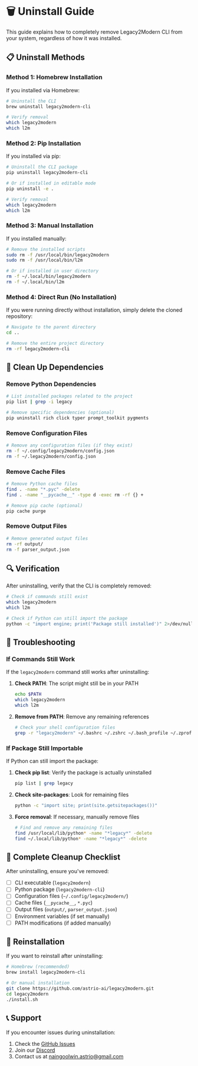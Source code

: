 # 🗑️ Uninstall Guide

This guide explains how to completely remove Legacy2Modern CLI from your system, regardless of how it was installed.

## 📋 Uninstall Methods

### Method 1: Homebrew Installation

If you installed via Homebrew:

```bash
# Uninstall the CLI
brew uninstall legacy2modern-cli

# Verify removal
which legacy2modern
which l2m
```

### Method 2: Pip Installation

If you installed via pip:

```bash
# Uninstall the CLI package
pip uninstall legacy2modern-cli

# Or if installed in editable mode
pip uninstall -e .

# Verify removal
which legacy2modern
which l2m
```

### Method 3: Manual Installation

If you installed manually:

```bash
# Remove the installed scripts
sudo rm -f /usr/local/bin/legacy2modern
sudo rm -f /usr/local/bin/l2m

# Or if installed in user directory
rm -f ~/.local/bin/legacy2modern
rm -f ~/.local/bin/l2m
```

### Method 4: Direct Run (No Installation)

If you were running directly without installation, simply delete the cloned repository:

```bash
# Navigate to the parent directory
cd ..

# Remove the entire project directory
rm -rf legacy2modern-cli
```

## 🧹 Clean Up Dependencies

### Remove Python Dependencies

```bash
# List installed packages related to the project
pip list | grep -i legacy

# Remove specific dependencies (optional)
pip uninstall rich click typer prompt_toolkit pygments
```

### Remove Configuration Files

```bash
# Remove any configuration files (if they exist)
rm -f ~/.config/legacy2modern/config.json
rm -f ~/.legacy2modern/config.json
```

### Remove Cache Files

```bash
# Remove Python cache files
find . -name "*.pyc" -delete
find . -name "__pycache__" -type d -exec rm -rf {} +

# Remove pip cache (optional)
pip cache purge
```

### Remove Output Files

```bash
# Remove generated output files
rm -rf output/
rm -f parser_output.json
```

## 🔍 Verification

After uninstalling, verify that the CLI is completely removed:

```bash
# Check if commands still exist
which legacy2modern
which l2m

# Check if Python can still import the package
python -c "import engine; print('Package still installed')" 2>/dev/null || echo "Package removed successfully"
```

## 🚨 Troubleshooting

### If Commands Still Work

If the `legacy2modern` command still works after uninstalling:

1. **Check PATH**: The script might still be in your PATH
   ```bash
   echo $PATH
   which legacy2modern
   which l2m
   ```

2. **Remove from PATH**: Remove any remaining references
   ```bash
   # Check your shell configuration files
   grep -r "legacy2modern" ~/.bashrc ~/.zshrc ~/.bash_profile ~/.zprofile 2>/dev/null
   ```

### If Package Still Importable

If Python can still import the package:

1. **Check pip list**: Verify the package is actually uninstalled
   ```bash
   pip list | grep legacy
   ```

2. **Check site-packages**: Look for remaining files
   ```bash
   python -c "import site; print(site.getsitepackages())"
   ```

3. **Force removal**: If necessary, manually remove files
   ```bash
   # Find and remove any remaining files
   find /usr/local/lib/python* -name "*legacy*" -delete
   find ~/.local/lib/python* -name "*legacy*" -delete
   ```

## 📝 Complete Cleanup Checklist

After uninstalling, ensure you've removed:

- [ ] CLI executable (`legacy2modern`)
- [ ] Python package (`legacy2modern-cli`)
- [ ] Configuration files (`~/.config/legacy2modern/`)
- [ ] Cache files (`__pycache__`, `*.pyc`)
- [ ] Output files (`output/`, `parser_output.json`)
- [ ] Environment variables (if set manually)
- [ ] PATH modifications (if added manually)

## 🔄 Reinstallation

If you want to reinstall after uninstalling:

```bash
# Homebrew (recommended)
brew install legacy2modern-cli

# Or manual installation
git clone https://github.com/astrio-ai/legacy2modern.git
cd legacy2modern
./install.sh
```

## 📞 Support

If you encounter issues during uninstallation:

1. Check the [GitHub Issues](https://github.com/astrio-ai/legacy2modern/issues)
2. Join our [Discord](https://discord.gg/2BVwAUzW)
3. Contact us at [naingoolwin.astrio@gmail.com](mailto:naingoolwin.astrio@gmail.com) 